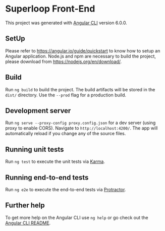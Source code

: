 # Superloop Front-End

This project was generated with [Angular CLI](https://github.com/angular/angular-cli) version 6.0.0.

## SetUp

Please refer to https://angular.io/guide/quickstart to know how to setup an Angular application.
Node.js and npm are necessary to build the project, please download from https://nodejs.org/en/download/.

## Build

Run `ng build` to build the project. The build artifacts will be stored in the `dist/` directory.
Use the `--prod` flag for a production build.

## Development server

Run `ng serve --proxy-config proxy.config.json` for a dev server (using proxy to enable CORS).
Navigate to `http://localhost:4200/`.
The app will automatically reload if you change any of the source files.

## Running unit tests

Run `ng test` to execute the unit tests via [Karma](https://karma-runner.github.io).

## Running end-to-end tests

Run `ng e2e` to execute the end-to-end tests via [Protractor](http://www.protractortest.org/).

## Further help

To get more help on the Angular CLI use `ng help` or go check out the [Angular CLI README](https://github.com/angular/angular-cli/blob/master/README.md).
